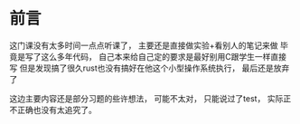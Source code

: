 # 前言

这门课没有太多时间一点点听课了， 主要还是直接做实验+看别人的笔记来做 毕竟是写了这么多年代码， 自己本来给自己定的要求是最好别用C跟学生一样直接写 但是发现搞了很久rust也没有搞好在他这个小型操作系统执行， 最后还是放弃了

这边主要内容还是部分习题的些许想法， 可能不太对， 只能说过了test， 实际正不正确也没有太追究了。


